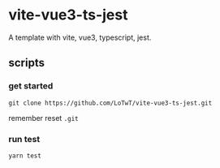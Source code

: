 # vite-vue3-ts-jest

A template with vite, vue3, typescript, jest.

## scripts

### get started

```shell
git clone https://github.com/LoTwT/vite-vue3-ts-jest.git
```

remember reset `.git`

### run test

```shell
yarn test
```
